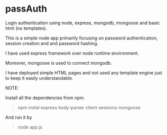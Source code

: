 # passAuth
Login authentication using node, express, mongodb, mongoose and basic html (no templates).

This is a simple node app primarily focusing on password authentication, session creation and and password hashing.

I have used express framework over node runtime environment.

Moreover, mongoose is used to connect mongodb.

I have deployed simple HTML pages and not used any template engine just to keep it easily understandable.

NOTE:

Install all the dependencies from npm.

>npm instal express body-parser client-sessions mongoose 

And run it by 
>node app.js
